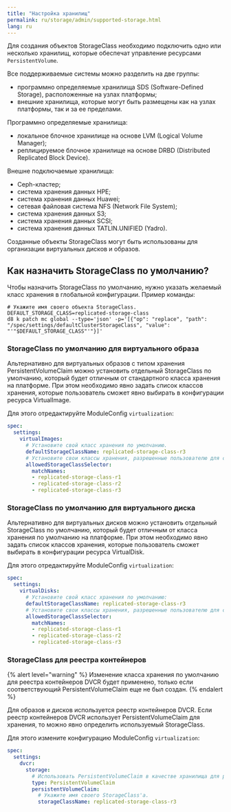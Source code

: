 ```yaml
---
title: "Настройка хранилищ"
permalink: ru/storage/admin/supported-storage.html
lang: ru
---
```


Для создания объектов StorageClass необходимо подключить одно или несколько хранилищ, которые обеспечат управление ресурсами `PersistentVolume`.

Все поддерживаемые системы можно разделить на две группы:

- программно определяемые хранилища SDS (Software-Defined Storage), расположенные на узлах платформы;
- внешние хранилища, которые могут быть размещены как на узлах платформы, так и за ее пределами.

Программно определяемые хранилища:

- локальное блочное хранилище на основе LVM (Logical Volume Manager);
- реплицируемое блочное хранилище на основе DRBD (Distributed Replicated Block Device).

Внешне подключаемые хранилища:

- Ceph-кластер;
- система хранения данных HPE;
- система хранения данных Huawei;
- сетевая файловая система NFS (Network File System);
- система хранения данных S3;
- система хранения данных SCSI;
- система хранения данных TATLIN.UNIFIED (Yadro).

Созданные объекты StorageClass могут быть использованы для организации виртуальных дисков и образов.

## Как назначить StorageClass по умолчанию?

Чтобы назначить StorageClass по умолчанию, нужно указать желаемый класс хранения в глобальной конфигурации.
Пример команды:

```shell
# Укажите имя своего объекта StorageClass.
DEFAULT_STORAGE_CLASS=replicated-storage-class
d8 k patch mc global --type='json' -p='[{"op": "replace", "path": "/spec/settings/defaultClusterStorageClass", "value": "'"$DEFAULT_STORAGE_CLASS"'"}]'
```

### StorageClass по умолчанию для виртуального образа

Альтернативно для виртуальных образов с типом хранения PersistentVolumeClaim можно установить отдельный StorageClass по умолчанию, который будет отличным от стандартного класса хранения на платформе.
При этом необходимо явно задать список классов хранения, которые пользователь сможет явно выбирать в конфигурации ресурса VirtualImage.

Для этого отредактируйте ModuleConfig `virtualization`:

```yaml
spec:
  settings:
    virtualImages:
      # Установите свой класс хранения по умолчанию.
      defaultStorageClassName: replicated-storage-class-r3
      # Установите свои классы хранения, разрешенные пользователю для создания виртуальных дисков.
      allowedStorageClassSelector:
        matchNames:
        - replicated-storage-class-r1
        - replicated-storage-class-r2
        - replicated-storage-class-r3
```

### StorageClass по умолчанию для виртуального диска

Альтернативно для виртуальных дисков можно установить отдельный StorageClass по умолчанию, который будет отличным от класса хранения по умолчанию на платформе.
При этом необходимо явно задать список классов хранения, которые пользователь сможет выбирать в конфигурации ресурса VirtualDisk.

Для этого отредактируйте ModuleConfig `virtualization`:

```yaml
spec:
  settings:
    virtualDisks:
      # Установите свой класс хранения по умолчанию:
      defaultStorageClassName: replicated-storage-class-r3
      # Установите свои классы хранения, разрешенные пользователю для создания виртуальных дисков:
      allowedStorageClassSelector:
        matchNames:
        - replicated-storage-class-r1
        - replicated-storage-class-r2
        - replicated-storage-class-r3
```

### StorageClass для реестра контейнеров

{% alert level="warning" %}
Изменение класса хранения по умолчанию для реестра контейнеров DVCR будет применено,
только если соответствующий PersistentVolumeClaim еще не был создан.
{% endalert %}

Для образов и дисков используется реестр контейнеров DVCR. Если реестр контейнеров DVCR использует PersistentVolumeClaim для хранения, то можно явно определить используемый StorageClass.

Для этого измените конфигурацию ModuleConfig `virtualization`:

```yaml
spec:
  settings:
    dvcr:
      storage:
        # Использовать PersistentVolumeClaim в качестве хранилища для реестра контейнеров.
        type: PersistentVolumeClaim
        persistentVolumeClaim:
          # Укажите имя своего StorageClass'a.
          storageClassName: replicated-storage-class-r3
```
